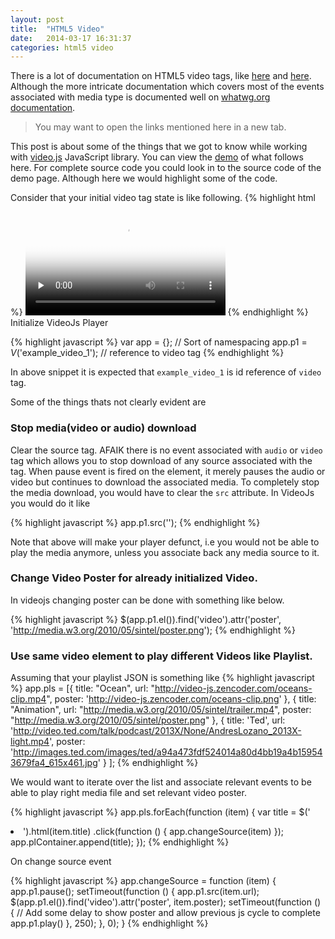 ```yaml
---
layout: post
title:  "HTML5 Video"
date:   2014-03-17 16:31:37
categories: html5 video
---
```



There is a lot of documentation on HTML5 video tags, like
[here](https://developer.mozilla.org/en-US/docs/Web/Guide/HTML/Using_HTML5_audio_and_video)
and [here](http://www.html5rocks.com/en/tutorials/video/basics/). Although the more intricate
documentation which covers most of the events associated with media type is documented
well on [whatwg.org documentation](http://www.whatwg.org/specs/web-apps/current-work/multipage/the-video-element.html).

> You may want to open the links mentioned here in a new tab.

This post is about some of the things that we got to know while working with [video.js](http://www.videojs.com/)
JavaScript library. You can view the [demo](/pages/html5-video/) of what follows here. For complete source code
you could look in to the source code of the demo page. Although here we would highlight some of the code.

Consider that your initial video tag state is like following.
{% highlight html %}
    <video id="example_video_1" class="video-js vjs-default-skin" controls preload="none" width="320" height="180" poster="http://video-js.zencoder.com/oceans-clip.png" data-setup='{"example_option":true}'>
      <source src="http://video-js.zencoder.com/oceans-clip.mp4" type='video/mp4' />
    </video>
{% endhighlight %}
Initialize VideoJs Player

{% highlight javascript %}
    var app = {}; // Sort of namespacing
    app.p1 = _V_('example_video_1'); // reference to video tag
{% endhighlight %}

In above snippet it is expected that `example_video_1` is id reference of `video` tag.

Some of the things thats not clearly evident are

### Stop media(video or audio) download
Clear the source tag. AFAIK there is no event associated with `audio` or `video` tag which allows you to stop download
of any source associated with the tag. When pause event is fired on the element, it merely pauses the audio or video
but continues to download the associated media. To completely stop the media download, you would have to clear the `src`
attribute. In VideoJs you would do it like

{% highlight javascript %}
    app.p1.src('');
{% endhighlight %}

Note that above will make your player defunct, i.e you would not be able to play the media anymore, unless you associate
back any media source to it.

### Change Video Poster for already initialized Video.

In videojs changing poster can be done with something like below.

{% highlight javascript %}
    $(app.p1.el()).find('video').attr('poster', 'http://media.w3.org/2010/05/sintel/poster.png');
{% endhighlight %}

### Use same video element to play different Videos like Playlist.

Assuming that your playlist JSON is something like
{% highlight javascript %}
    app.pls = [{
            title: "Ocean",
            url: "http://video-js.zencoder.com/oceans-clip.mp4",
            poster: 'http://video-js.zencoder.com/oceans-clip.png'
        }, {
            title: "Animation",
            url: "http://media.w3.org/2010/05/sintel/trailer.mp4",
            poster: "http://media.w3.org/2010/05/sintel/poster.png"
        }, {
            title: 'Ted',
            url: 'http://video.ted.com/talk/podcast/2013X/None/AndresLozano_2013X-light.mp4',
            poster: 'http://images.ted.com/images/ted/a94a473fdf524014a80d4bb19a4b159543679fa4_615x461.jpg'
        }
        ];
{% endhighlight %}

We would want to iterate over the list and associate relevant events to be able to play
right media file and set relevant video poster.

{% highlight javascript %}
    app.pls.forEach(function (item) {
        var title = $('<li>').html(item.title)
            .click(function () {
            app.changeSource(item)
        });
        app.plContainer.append(title);
    });
{% endhighlight %}

On change source event

{% highlight javascript %}
    app.changeSource = function (item) {
        app.p1.pause();
        setTimeout(function () {
            app.p1.src(item.url);
            $(app.p1.el()).find('video').attr('poster', item.poster);
            setTimeout(function () {
                // Add some delay to show poster and allow previous js cycle to complete
                app.p1.play()
            }, 250);
        }, 0);
    }
{% endhighlight %}
